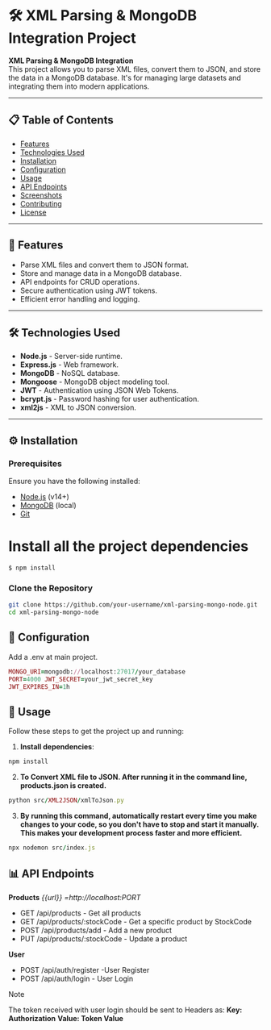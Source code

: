 # 🛠️ XML Parsing & MongoDB Integration Project

**XML Parsing & MongoDB Integration**  
This project allows you to parse XML files, convert them to JSON, and store the data in a MongoDB database. It's for managing large datasets and integrating them into modern applications. 

---

## 📋 Table of Contents
- [Features](#-features)
- [Technologies Used](#-technologies-used)
- [Installation](#-installation)
- [Configuration](#-configuration)
- [Usage](#-usage)
- [API Endpoints](#-api-endpoints)
- [Screenshots](#-screenshots)
- [Contributing](#-contributing)
- [License](#-license)

---

## 🌟 Features
- Parse XML files and convert them to JSON format.
- Store and manage data in a MongoDB database.
- API endpoints for CRUD operations.
- Secure authentication using JWT tokens.
- Efficient error handling and logging.

---

## 🛠️ Technologies Used
- **Node.js** - Server-side runtime.
- **Express.js** - Web framework.
- **MongoDB** - NoSQL database.
- **Mongoose** - MongoDB object modeling tool.
- **JWT** - Authentication using JSON Web Tokens.
- **bcrypt.js** - Password hashing for user authentication.
- **xml2js** - XML to JSON conversion.

---

## ⚙️ Installation

### Prerequisites
Ensure you have the following installed:
- [Node.js](https://nodejs.org/) (v14+)
- [MongoDB](https://www.mongodb.com/) (local)
- [Git](https://git-scm.com/)

# Install all the project dependencies
`$ npm install`
### Clone the Repository
```bash
git clone https://github.com/your-username/xml-parsing-mongo-node.git
cd xml-parsing-mongo-node 
```
## 🔧 Configuration
Add a .env at main project.
```ruby
MONGO_URI=mongodb://localhost:27017/your_database
PORT=4000 JWT_SECRET=your_jwt_secret_key
JWT_EXPIRES_IN=1h
```
## 🚀 Usage
Follow these steps to get the project up and running:
1. **Install dependencies**:
 ```ruby
npm install
```
2. **To Convert XML file to JSON. After running it in the command line, products.json is created.**
  ```ruby
python src/XML2JSON/xmlToJson.py
``` 
3. **By running this command, automatically restart every time you make changes to your code, so you don't have to stop and start it manually. This makes your development process faster and more efficient.**
  ```ruby
npx nodemon src/index.js
``` 
## 📊 API Endpoints
**Products**
*{{url}} =http://localhost:PORT*
* GET /api/products - Get all products
* GET /api/products/:stockCode - Get a specific product by StockCode
* POST /api/products/add - Add a new product
* PUT /api/products/:stockCode - Update a product

**User**
* POST /api/auth/register -User Register
* POST /api/auth/login - User Login

> [!NOTE]
The token received with user login should be sent to Headers as:
**Key: Authorization**
**Value: Token Value**